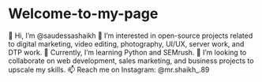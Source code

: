 # Welcome-to-my-page
👋 Hi, I’m @saudessashaikh
👀 I’m interested in open-source projects related to digital marketing, video editing, photography, UI/UX, server work, and DTP work.
🌱 Currently, I’m learning Python and SEMrush.
💼 I’m looking to collaborate on web development, sales marketing, and business projects to upscale my skills.
📫 Reach me on Instagram: @mr.shaikh_.89
